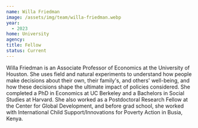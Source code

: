 ```yaml
---
name: Willa Friedman
image: /assets/img/team/willa-friedman.webp
year:
  - 2023
home: University
agency:
title: Fellow
status: Current
---
```

Willa Friedman is an Associate Professor of Economics at the University of Houston. She uses field and natural experiments to understand how people make decisions about their own, their family's, and others' well-being, and how these decisions shape the ultimate impact of policies considered. She completed a PhD in Economics at UC Berkeley and a Bachelors in Social Studies at Harvard. She also worked as a Postdoctoral Research Fellow at the Center for Global Development, and before grad school, she worked with International Child Support/Innovations for Poverty Action in Busia, Kenya.
